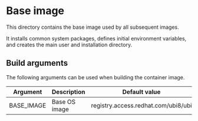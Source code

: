 # Base image

This directory contains the base image used by all subsequent images.

It installs common system packages, defines initial environment variables, and creates the main user and installation directory.

## Build arguments

The following arguments can be used when building the container image.

| Argument | Description | Default value |
| -------- | ----------- | ------------- |
| BASE_IMAGE | Base OS image | registry.access.redhat.com/ubi8/ubi |
